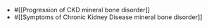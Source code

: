 - #[[Progression of CKD mineral bone disorder]]
- #[[Symptoms of Chronic Kidney Disease mineral bone disorder]]